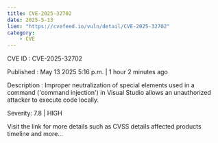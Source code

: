 ```yaml
---
title: CVE-2025-32702
date: 2025-5-13
lien: "https://cvefeed.io/vuln/detail/CVE-2025-32702"
category:
    - CVE
---
```


CVE ID : CVE-2025-32702

Published :  May 13
2025
5:16 p.m. | 1 hour
2 minutes ago

Description : Improper neutralization of special elements used in a command ('command injection') in Visual Studio allows an unauthorized attacker to execute code locally.

Severity: 7.8 | HIGH

Visit the link for more details
such as CVSS details
affected products
timeline
and more...
